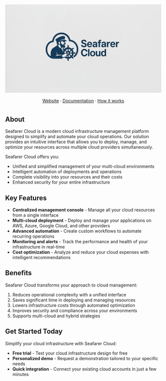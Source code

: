 <p align="center">
    <a href="https://seafarer-cloud.io">
    <img width="612" alt="Seafarer Cloud Logo" src="./logo.jpg">
    </a>
</p>

<p align="center">
  <a href="https://seafarer-cloud.io/">Website</a>
  ·
  <a href="https://seafarer-cloud.io/resources">Documentation</a>
  ·
  <a href="https://seafarer-cloud.io/how-it-works">How it works</a>
</p>

<h1></h1>

## About

Seafarer Cloud is a modern cloud infrastructure management platform designed to simplify and automate your cloud operations. Our solution provides an intuitive interface that allows you to deploy, manage, and optimize your resources across multiple cloud providers simultaneously.

Seafarer Cloud offers you:

- Unified and simplified management of your multi-cloud environments
- Intelligent automation of deployments and operations
- Complete visibility into your resources and their costs
- Enhanced security for your entire infrastructure

## Key Features

- **Centralized management console** - Manage all your cloud resources from a single interface
- **Multi-cloud deployment** - Deploy and manage your applications on AWS, Azure, Google Cloud, and other providers
- **Advanced automation** - Create custom workflows to automate recurring operations
- **Monitoring and alerts** - Track the performance and health of your infrastructure in real-time
- **Cost optimization** - Analyze and reduce your cloud expenses with intelligent recommendations

## Benefits

Seafarer Cloud transforms your approach to cloud management:

1. Reduces operational complexity with a unified interface
2. Saves significant time in deploying and managing resources
3. Lowers infrastructure costs through automated optimization
4. Improves security and compliance across your environments
5. Supports multi-cloud and hybrid strategies

## Get Started Today

Simplify your cloud infrastructure with Seafarer Cloud:

- **Free trial** - Test your cloud infrastructure design for free
- **Personalized demo** - Request a demonstration tailored to your specific needs
- **Quick integration** - Connect your existing cloud accounts in just a few minutes
